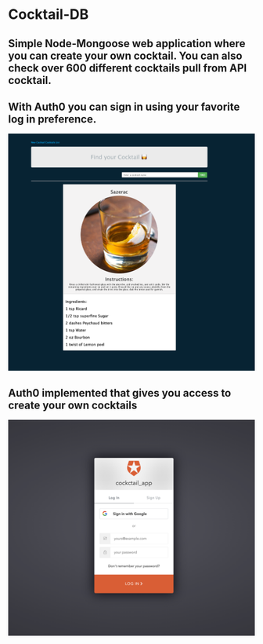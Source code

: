 # Cocktail-DB

## Simple Node-Mongoose web application where you can create your own cocktail. You can also check over 600 different cocktails pull from API cocktail.

## With Auth0 you can sign in using your favorite log in preference.

![](https://github.com/leonelRos/Cocktail-DB/blob/master/img/Screen%20Shot%202020-09-30%20at%202.31.53%20PM.png)

## Auth0 implemented that gives you access to create your own cocktails

![](https://github.com/leonelRos/Cocktail-DB/blob/master/public/images/Auth-0.png)
